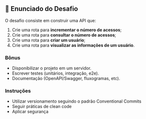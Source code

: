 ## 📜 Enunciado do Desafio

O desafio consiste em construir uma API que:

1. Crie uma rota para **incrementar o número de acessos**;
2. Crie uma rota para **consultar o número de acessos**;
3. Crie uma rota para **criar um usuário**;
4. Crie uma rota para **visualizar as informações de um usuário**.

### Bônus
- Disponibilizar o projeto em um servidor.
- Escrever testes (unitários, integração, e2e).
- Documentação (OpenAPI/Swagger, fluxogramas, etc).

### Instruções
- Utilizar versionamento seguindo o padrão Conventional Commits
- Seguir práticas de clean code
- Aplicar segurança